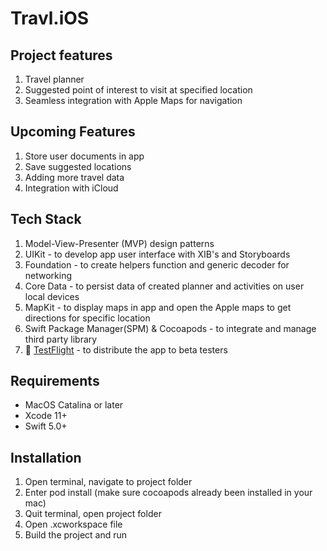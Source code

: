 # Travl.iOS

## Project features

1. Travel planner
2. Suggested point of interest to visit at specified location
3. Seamless integration with Apple Maps for navigation

## Upcoming Features

1. Store user documents in app
2. Save suggested locations
3. Adding more travel data
4. Integration with iCloud


## Tech Stack

1. Model-View-Presenter (MVP) design patterns
2. UIKit - to develop app user interface with XIB's and Storyboards
2. Foundation - to create helpers function and generic decoder for networking 
3. Core Data - to persist data of created planner and activities on user local devices
4. MapKit - to display maps in app and open the Apple maps to get directions for specific location
5. Swift Package Manager(SPM) & Cocoapods - to integrate and manage third party library
6.  [TestFlight](https://testflight.apple.com/join/YMFDabsO) - to distribute the app to beta testers 


## Requirements

- MacOS Catalina or later
- Xcode 11+
- Swift 5.0+

## Installation

1. Open terminal, navigate to project folder
2. Enter pod install (make sure cocoapods already been installed in your mac)
3. Quit terminal, open project folder
4. Open .xcworkspace file 
5. Build the project and run
